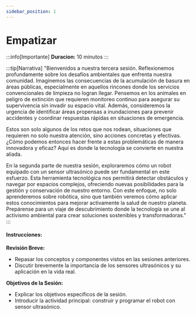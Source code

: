 ```yaml
---
sidebar_position: 1
---
```


# Empatizar 

:::info[Importante]
**Duracion:** 10 minutos
:::

:::tip[Narrativa]
"Bienvenidos a nuestra tercera sesión. Reflexionemos profundamente sobre los desafíos ambientales que enfrenta nuestra comunidad. Imaginemos las consecuencias de la acumulación de basura en áreas públicas, especialmente en aquellos rincones donde los servicios convencionales de limpieza no logran llegar. Pensemos en los animales en peligro de extinción que requieren monitoreo continuo para asegurar su supervivencia sin invadir su espacio vital. Además, consideremos la urgencia de identificar áreas propensas a inundaciones para prevenir accidentes y coordinar respuestas rápidas en situaciones de emergencia.

Estos son solo algunos de los retos que nos rodean, situaciones que requieren no solo nuestra atención, sino acciones concretas y efectivas. ¿Cómo podemos entonces hacer frente a estas problemáticas de manera innovadora y eficaz? Aquí es donde la tecnología se convierte en nuestra aliada.

En la segunda parte de nuestra sesión, exploraremos cómo un robot equipado con un sensor ultrasónico puede ser fundamental en este esfuerzo. Esta herramienta tecnológica nos permitirá detectar obstáculos y navegar por espacios complejos, ofreciendo nuevas posibilidades para la gestión y conservación de nuestro entorno. Con este enfoque, no solo aprenderemos sobre robótica, sino que también veremos cómo aplicar estos conocimientos para mejorar activamente la salud de nuestro planeta. Prepárense para un viaje de descubrimiento donde la tecnología se une al activismo ambiental para crear soluciones sostenibles y transformadoras."
:::

#### Instrucciones:

**Revisión Breve:**
- Repasar los conceptos y componentes vistos en las sesiones anteriores.
- Discutir brevemente la importancia de los sensores ultrasónicos y su aplicación en la vida real.

**Objetivos de la Sesión:**
- Explicar los objetivos específicos de la sesión.
- Introducir la actividad principal: construir y programar el robot con sensor ultrasónico.
